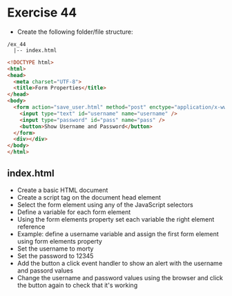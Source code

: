 # Exercise 44

* Create the following folder/file structure:

```
/ex_44
  |-- index.html
```

```html
<!DOCTYPE html>
<html>
<head>
  <meta charset="UTF-8">
  <title>Form Properties</title>
</head>
<body>
  <form action="save_user.html" method="post" enctype="application/x-www-form-urlencoded" name="login">
    <input type="text" id="username" name="username" />
    <input type="password" id="pass" name="pass" />
    <button>Show Username and Password</button>
  </form>
  <div></div>
</body>
</html>
```

## index.html
* Create a basic HTML document
* Create a script tag on the document head element
* Select the form element using any of the JavaScript selectors
* Define a variable for each form element
* Using the form elements property set each variable the right element reference
* Example: define a username variable and assign the first form element using form elements property
* Set the username to morty
* Set the password to 12345
* Add the button a click event handler to show an alert with the username and passord values
* Change the username and password values using the browser and click the button again to check that it's working
